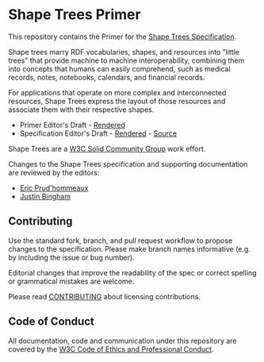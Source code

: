 # Shape Trees Primer

This repository contains the Primer for the [Shape Trees Specification](https://shapetrees.org/TR/specification/).

Shape trees marry RDF vocabularies, shapes, and resources into "little trees"
that provide machine to machine interoperability, combining them into concepts
that humans can easily comprehend, such as medical records, notes, notebooks,
calendars, and financial records.

For applications that operate on more complex and interconnected resources,
Shape Trees express the layout of those resources and associate them with
their respective shapes.

* Primer Editor's Draft - [Rendered](https://shapetrees.org/TR/primer/)
* Specification Editor's Draft - [Rendered](https://shapetrees.org/TR/specification/) - [Source](https://github.com/shapetrees/specification/)

Shape Trees are a
[W3C Solid Community Group](https://www.w3.org/community/solid/) work effort.

Changes to the Shape Trees specification and supporting documentation are
reviewed by the editors:

- [Eric Prud'hommeaux](https://github.com/ericprud)
- [Justin Bingham](https://github.com/justinwb)

## Contributing

Use the standard fork, branch, and pull request workflow to propose changes
to the specification. Please make branch names informative (e.g. by including
the issue or bug number).

Editorial changes that improve the readability of the spec or correct
spelling or grammatical mistakes are welcome.

Please read [CONTRIBUTING](CONTRIBUTING.md) about licensing contributions.

## Code of Conduct

All documentation, code and communication under this repository are
covered by the
[W3C Code of Ethics and Professional Conduct](https://www.w3.org/Consortium/cepc/).
